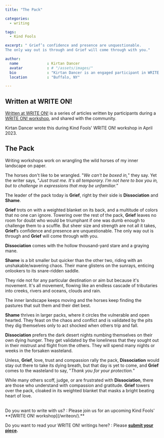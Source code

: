 ```yaml
---
title: "The Pack"

categories:
  - writing

tags:
  - Kind Fools

excerpt: " Grief’s confidence and presence are unquestionable.
The only way out is through and Grief will come through with you."

author:
  name             : Kirtan Dancer
  avatar           : # "/assets/images/"
  bio              : "Kirtan Dancer is an engaged participant in WRITE ON"
  location         : "Buffalo, NY"

---
```


## Written at WRITE ON!

[Written at WRITE ON!](/writtenat/) is a series of articles written by
participants during a [WRITE ON! workshop](/writeon),
and shared with the community.

Kirtan Dancer wrote this during Kind Fools' WRITE ON! workshop in April 2023.


## The Pack

Writing workshops work on wrangling the wild horses of my inner
landscape on paper.

The horses don't like to be wrangled. "*We can't be boxed in,*"
they say. Yet the writer says, "*Just trust me. It's all temporary.
I'm not here to box you in, but to challenge in expressions that 
may be unfamiliar.*”

The leader of the pack today is **Grief**, right by their side is 
**Dissociation** and **Shame**.

**Grief** trots on with a weighted blanket on its back, and a multitude 
of colors that no one can ignore. Towering over the rest of the 
pack, **Grief** leaves no room for doubt who would be triumphant 
if one was dumb enough to challenge them to a scuffle. But sheer 
size and strength are not all it takes, **Grief**’s confidence and 
presence are unquestionable. The only way out is through and 
**Grief** will come through with you.

**Dissociation** comes with the hollow thousand-yard stare and a 
graying mane.

**Shame** is a bit smaller but quicker than the other two, riding 
with an unshakable/wavering chaos. Their mane glistens on the 
sunrays, enticing onlookers to its snare-ridden saddle.

They ride not for any particular destination or aim but because 
it's movement. It's all movement, flowing like an endless cascade 
of tributaries into creeks, rivers and oceans, clouds and rain.

The inner landscape keeps moving and the horses keep finding 
the pastures that suit them and their diet best.

**Shame** thrives in larger packs, where it circles the vulnerable 
and open hearted. They feast on the chaos and conflict and is 
validated by the pits they dig themselves only to act shocked 
when others trip and fall.

**Dissociation** prefers the dark desert nights numbing themselves 
on their own dying hunger. They get validated by the loneliness 
that they sought out in their mistrust and flight from the others.
They will spend many nights or weeks in the forsaken wasteland.

Unless, **Grief**, love, trust and compassion rally the pack, **Dissociation** 
would stay out there to take its dying breath, but that day is 
yet to come, and **Grief** comes to the wasteland to say, "*Thank 
you for your protection.*"

While many others scoff, judge, or are frustrated with **Dissociation**,
there are those who understand with compassion and gratitude. 
**Grief** towers over the pack, cloaked in its weighted blanket that 
masks a bright beating heart of love.

<br>
Do you want to write with us?
:    Please join us for an upcoming Kind Fools' **[WRITE ON! workshop](/writeon/).**

Do you want to read your WRITE ON! writings here?
: Please **[submit your piece](/submit/).**
